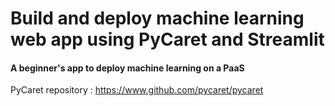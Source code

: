 # Build and deploy machine learning web app using PyCaret and Streamlit
#### A beginner's app to deploy machine learning on a PaaS

PyCaret repository : https://www.github.com/pycaret/pycaret
